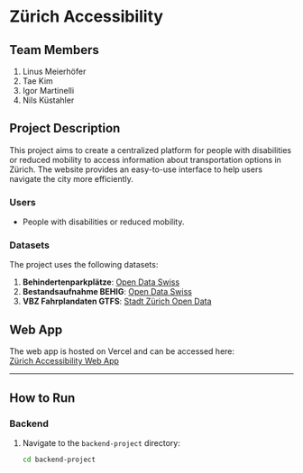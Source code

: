 # Zürich Accessibility

## Team Members

1. Linus Meierhöfer
2. Tae Kim
3. Igor Martinelli
4. Nils Küstahler

## Project Description

This project aims to create a centralized platform for people with disabilities or reduced mobility to access information about transportation options in Zürich. The website provides an easy-to-use interface to help users navigate the city more efficiently.

### Users

- People with disabilities or reduced mobility.

### Datasets

The project uses the following datasets:

1. **Behindertenparkplätze**: [Open Data Swiss](https://opendata.swiss/de/dataset/behindertenparkplatze)
2. **Bestandsaufnahme BEHIG**: [Open Data Swiss](https://opendata.swiss/de/dataset/bestandsaufnahme-behig)
3. **VBZ Fahrplandaten GTFS**: [Stadt Zürich Open Data](https://data.stadt-zuerich.ch/dataset/vbz_fahrplandaten_gtfs)

## Web App

The web app is hosted on Vercel and can be accessed here:  
[Zürich Accessibility Web App](https://web-engineering-final-eight.vercel.app/)

---

## How to Run

### Backend

1. Navigate to the `backend-project` directory:

   ```bash
   cd backend-project
